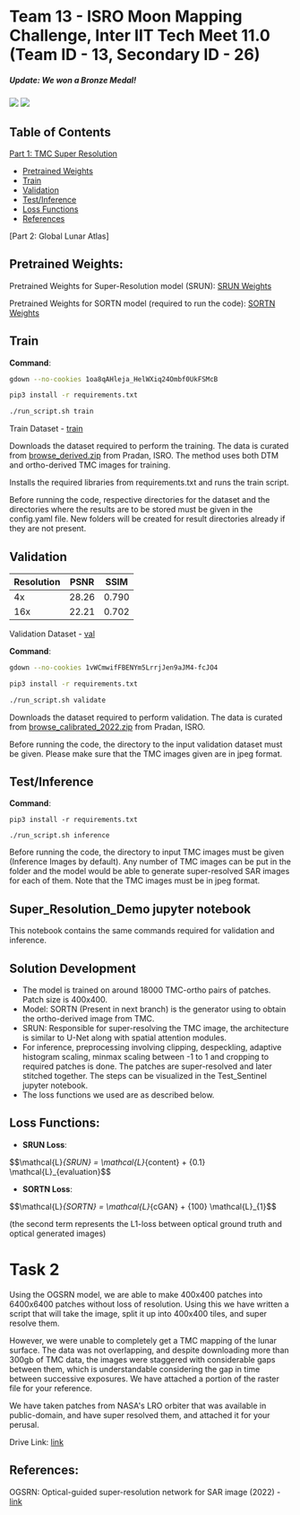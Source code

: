 # Team 13 - ISRO Moon Mapping Challenge, Inter IIT Tech Meet 11.0 (Team ID - 13, Secondary ID - 26)

##### Update: We won a Bronze Medal! 
![](assets/sample1.png)
![](assets/sample2.png)

## Table of Contents

[Part 1: TMC Super Resolution](#tmc-super-res)
- [Pretrained Weights](#pretrained-weights)
- [Train](#train)
- [Validation](#validation)
- [Test/Inference](#testinference)
- [Loss Functions](#lossfunctions)
- [References](#references)

[Part 2: Global Lunar Atlas]


## Pretrained Weights:

Pretrained Weights for Super-Resolution model (SRUN): [SRUN Weights](https://drive.google.com/file/d/1jDtWT_fbT9O2xmU-Mb5ycEl6ARF0Q5FZ/view?usp=share_link "srun")

Pretrained Weights for SORTN model (required to run the code): [SORTN Weights](https://drive.google.com/file/d/15ImRmGoORsCLSIy4tMJxtbH9NXLXGvVV/view?usp=share_link "sortn") 

## Train
**Command**:
```bash
gdown --no-cookies 1oa8qAHleja_HelWXiq24Ombf0UkFSMcB

pip3 install -r requirements.txt

./run_script.sh train
```
Train Dataset - [train](https://drive.google.com/file/d/1oa8qAHleja_HelWXiq24Ombf0UkFSMcB/view?usp=share_link)

Downloads the dataset required to perform the training. The data is curated from [browse_derived.zip](https://pradan.issdc.gov.in/ch2/protected/downloadFile/tmc2/browse_derived.zip) from Pradan, ISRO. The method uses both DTM and ortho-derived TMC images for training.

Installs the required libraries from requirements.txt and runs the train script.

Before running the code, respective directories for the dataset and the directories where the results are to be stored must be given in the config.yaml file. New folders will be created for result directories already if they are not present.

## Validation

| Resolution | PSNR | SSIM | 
| --- | :---: | :---: |
| 4x | 28.26 | 0.790 |
| 16x | 22.21 | 0.702 |

Validation Dataset - [val](https://drive.google.com/file/d/1vWCmwifFBENYm5LrrjJen9aJM4-fcJO4/view?usp=share_link)

**Command**:
```bash
gdown --no-cookies 1vWCmwifFBENYm5LrrjJen9aJM4-fcJO4

pip3 install -r requirements.txt

./run_script.sh validate
```

Downloads the dataset required to perform validation. The data is curated from [browse_calibrated_2022.zip](https://pradan.issdc.gov.in/ch2/protected/downloadFile/tmc2/browse_calibrated_2022.zip) from Pradan, ISRO.

Before running the code, the directory to the input validation dataset must be given. Please make sure that the TMC images given are in jpeg format.

## Test/Inference

**Command**:

```
pip3 install -r requirements.txt

./run_script.sh inference
```

Before running the code, the directory to input TMC images must be given (Inference Images by default). Any number of TMC images can be put in the folder and the model would be able to generate super-resolved SAR images for each of them. Note that the TMC images must be in jpeg format.

## Super_Resolution_Demo jupyter notebook
This notebook contains the same commands required for validation and inference.

## Solution Development
* The model is trained on around 18000 TMC-ortho pairs of patches. Patch size is 400x400.
* Model: SORTN (Present in next branch) is the generator using to obtain the ortho-derived image from TMC.
* SRUN: Responsible for super-resolving the TMC image, the architecture is similar to U-Net along with spatial attention modules. 
* For inference, preprocessing involving clipping, despeckling, adaptive histogram scaling, minmax scaling between -1 to 1 and cropping to required patches is done. The patches are super-resolved and later stitched together. The steps can be visualized in the Test_Sentinel jupyter notebook.
* The loss functions we used are as described below. 

## Loss Functions:
- **SRUN Loss**: 

$$\mathcal{L}_{SRUN} = \mathcal{L}_{content} + \{0.1} \mathcal{L}_{evaluation}$$ 

- **SORTN Loss**:

$$\mathcal{L}_{SORTN} = \mathcal{L}_{cGAN} + \{100} \mathcal{L}_{1}$$ 

(the second term represents the L1-loss between optical ground truth and optical generated images)

# Task 2
Using the OGSRN model, we are able to make 400x400 patches into 6400x6400 patches without loss of resolution. Using this we have written a script that will take the image, split it up into 400x400 tiles, and super resolve them.

However, we were unable to completely get a TMC mapping of the lunar surface. The data was not overlapping, and despite downloading more than 300gb of TMC data, the images were staggered with considerable gaps between them, which is understandable considering the gap in time between successive exposures. We have attached a portion of the raster file for your reference.

We have taken patches from NASA's LRO orbiter that was available in public-domain, and have super resolved them, and attached it for your perusal.

Drive Link: [link](https://drive.google.com/drive/folders/1nQu0MQKTxLMYdhEf1dvx1tSTZPjtJN4W?usp=sharing)


## References:

OGSRN: Optical-guided super-resolution network for SAR image (2022) - [link](https://www.sciencedirect.com/science/article/pii/S1000936121003459)

